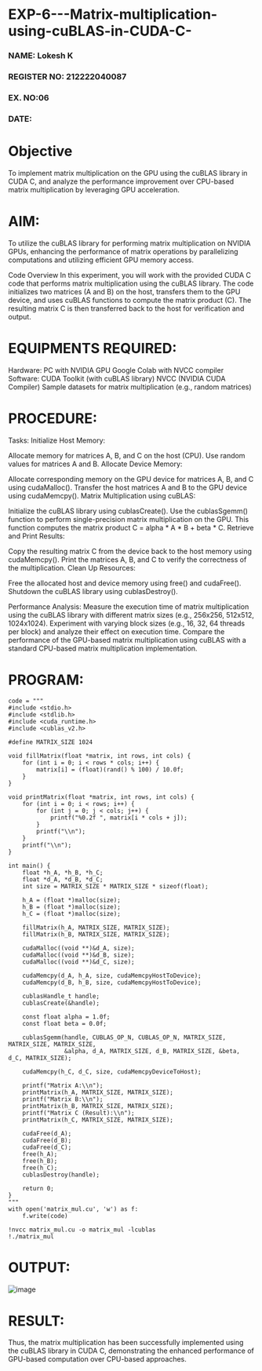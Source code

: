 # EXP-6---Matrix-multiplication-using-cuBLAS-in-CUDA-C-
<h3>NAME: Lokesh K </h3> 
<h3>REGISTER NO: 212222040087 </h3> 
<h3>EX. NO:06</h3> 
<h3>DATE:</h3>

# Objective
To implement matrix multiplication on the GPU using the cuBLAS library in CUDA C, and analyze the performance improvement over CPU-based matrix multiplication by leveraging GPU acceleration.

# AIM:
To utilize the cuBLAS library for performing matrix multiplication on NVIDIA GPUs, enhancing the performance of matrix operations by parallelizing computations and utilizing efficient GPU memory access.

Code Overview
In this experiment, you will work with the provided CUDA C code that performs matrix multiplication using the cuBLAS library. The code initializes two matrices (A and B) on the host, transfers them to the GPU device, and uses cuBLAS functions to compute the matrix product (C). The resulting matrix C is then transferred back to the host for verification and output.

# EQUIPMENTS REQUIRED:
Hardware:
PC with NVIDIA GPU
Google Colab with NVCC compiler
Software:
CUDA Toolkit (with cuBLAS library)
NVCC (NVIDIA CUDA Compiler)
Sample datasets for matrix multiplication (e.g., random matrices)

# PROCEDURE:
Tasks:
Initialize Host Memory:

Allocate memory for matrices A, B, and C on the host (CPU). Use random values for matrices A and B.
Allocate Device Memory:

Allocate corresponding memory on the GPU device for matrices A, B, and C using cudaMalloc().
Transfer the host matrices A and B to the GPU device using cudaMemcpy().
Matrix Multiplication using cuBLAS:

Initialize the cuBLAS library using cublasCreate().
Use the cublasSgemm() function to perform single-precision matrix multiplication on the GPU. This function computes the matrix product C = alpha * A * B + beta * C.
Retrieve and Print Results:

Copy the resulting matrix C from the device back to the host memory using cudaMemcpy().
Print the matrices A, B, and C to verify the correctness of the multiplication.
Clean Up Resources:

Free the allocated host and device memory using free() and cudaFree().
Shutdown the cuBLAS library using cublasDestroy().

Performance Analysis:
Measure the execution time of matrix multiplication using the cuBLAS library with different matrix sizes (e.g., 256x256, 512x512, 1024x1024).
Experiment with varying block sizes (e.g., 16, 32, 64 threads per block) and analyze their effect on execution time.
Compare the performance of the GPU-based matrix multiplication using cuBLAS with a standard CPU-based matrix multiplication implementation.
# PROGRAM:
```
code = """
#include <stdio.h>
#include <stdlib.h>
#include <cuda_runtime.h>
#include <cublas_v2.h>

#define MATRIX_SIZE 1024

void fillMatrix(float *matrix, int rows, int cols) {
    for (int i = 0; i < rows * cols; i++) {
        matrix[i] = (float)(rand() % 100) / 10.0f;
    }
}

void printMatrix(float *matrix, int rows, int cols) {
    for (int i = 0; i < rows; i++) {
        for (int j = 0; j < cols; j++) {
            printf("%0.2f ", matrix[i * cols + j]);
        }
        printf("\\n");
    }
    printf("\\n");
}

int main() {
    float *h_A, *h_B, *h_C;
    float *d_A, *d_B, *d_C;
    int size = MATRIX_SIZE * MATRIX_SIZE * sizeof(float);

    h_A = (float *)malloc(size);
    h_B = (float *)malloc(size);
    h_C = (float *)malloc(size);

    fillMatrix(h_A, MATRIX_SIZE, MATRIX_SIZE);
    fillMatrix(h_B, MATRIX_SIZE, MATRIX_SIZE);

    cudaMalloc((void **)&d_A, size);
    cudaMalloc((void **)&d_B, size);
    cudaMalloc((void **)&d_C, size);

    cudaMemcpy(d_A, h_A, size, cudaMemcpyHostToDevice);
    cudaMemcpy(d_B, h_B, size, cudaMemcpyHostToDevice);

    cublasHandle_t handle;
    cublasCreate(&handle);

    const float alpha = 1.0f;
    const float beta = 0.0f;

    cublasSgemm(handle, CUBLAS_OP_N, CUBLAS_OP_N, MATRIX_SIZE, MATRIX_SIZE, MATRIX_SIZE, 
                &alpha, d_A, MATRIX_SIZE, d_B, MATRIX_SIZE, &beta, d_C, MATRIX_SIZE);

    cudaMemcpy(h_C, d_C, size, cudaMemcpyDeviceToHost);

    printf("Matrix A:\\n");
    printMatrix(h_A, MATRIX_SIZE, MATRIX_SIZE);
    printf("Matrix B:\\n");
    printMatrix(h_B, MATRIX_SIZE, MATRIX_SIZE);
    printf("Matrix C (Result):\\n");
    printMatrix(h_C, MATRIX_SIZE, MATRIX_SIZE);

    cudaFree(d_A);
    cudaFree(d_B);
    cudaFree(d_C);
    free(h_A);
    free(h_B);
    free(h_C);
    cublasDestroy(handle);

    return 0;
}
"""
with open('matrix_mul.cu', 'w') as f:
    f.write(code)
```
```
!nvcc matrix_mul.cu -o matrix_mul -lcublas
!./matrix_mul
```

# OUTPUT:
![image](https://github.com/user-attachments/assets/a53cb317-9475-4bce-b538-091fad8a2cfc)


# RESULT:

Thus, the matrix multiplication has been successfully implemented using the cuBLAS library in CUDA C, demonstrating the enhanced performance of GPU-based computation over CPU-based approaches.
